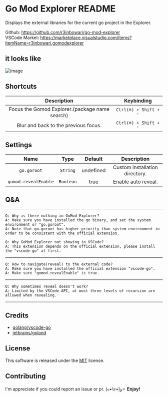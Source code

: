 # Go Mod Explorer README

Displays the external libraries for the current go project in the Explorer.

Github: https://github.com/r3inbowari/go-mod-explorer  
VSCode Market: https://marketplace.visualstudio.com/items?itemName=r3inbowari.gomodexplorer

## it looks like

![image](https://user-images.githubusercontent.com/30739857/174079982-dfce53c1-2b17-4e8e-b88c-248c461b1699.png)

## Shortcuts

|                  Description                   |      Keybinding       |
| :--------------------------------------------: | :-------------------: |
| Focus the Gomod Explorer.(package name search) | `Ctrl(⌘) + Shift + '` |
|      Blur and back to the previous focus.      | `Ctrl(⌘) + Shift + '` |

## Settings

|         Name         |   Type    |  Default  |          Description           |
| :------------------: | :-------: | :-------: | :----------------------------: |
|     `go.goroot`      | `String`  | undefined | Custom installation directory. |
| `gomod.revealEnable` | `Boolean` |   true    |      Enable auto reveal.       |

## Q&A

---

    Q: Why is there nothing in GoMod Explorer?
    A: Make sure you have installed the go binary, and set the system environment or "go.goroot".
    A: Note that go.goroot has higher priority than system environment in order to be consistent with the official extension.

    Q: Why GoMod Explorer not showing in VSCode?
    A: This extension depends on the official extension, please install the "vscode-go" at first.

---

    Q: How to navigate(reveal) to the external code?
    A: Make sure you have installed the official extension "vscode-go".
    A: Make sure "gomod.revealEnable" is true.

---

    Q: Why sometimes reveal doesn't work?
    A: Limited by the VSCode API, at most three levels of recursion are allowed when revealing.

---

## Credits

- [golang/vscode-go](https://github.com/golang/vscode-go)
- [jetbrains/goland](https://www.jetbrains.com/go/)

## License

This software is released under the [MIT](https://github.com/r3inbowari/go-mod-explorer/blob/main/LICENSE) license.

## Contributing

I'm appreciate if you could report an issue or pr. (๑•̀ㅂ•́)و✧
**Enjoy!**
